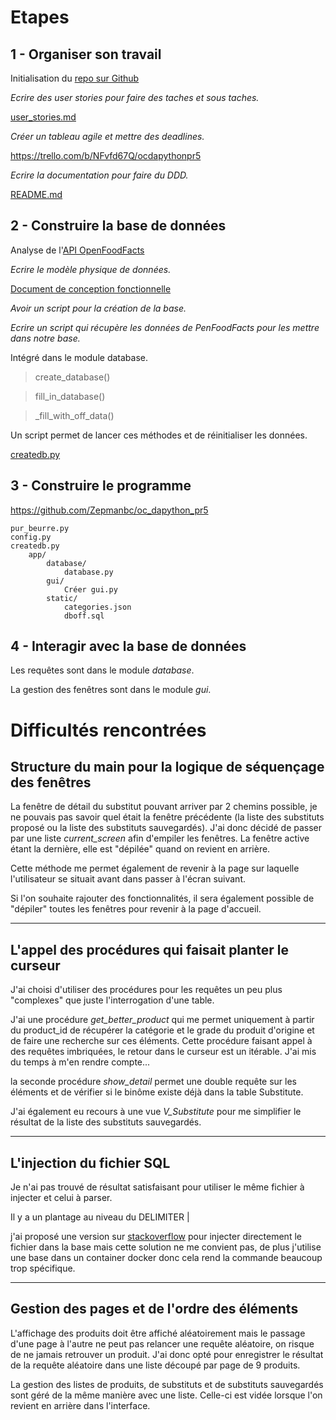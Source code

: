 # Etapes

## 1 - Organiser son travail

Initialisation du [repo sur Github](https://github.com/Zepmanbc/oc_dapython_pr5)

*Ecrire des user stories pour faire des taches et sous taches.*

[user_stories.md](https://github.com/Zepmanbc/oc_dapython_pr5/blob/master/doc/user_stories.md)

*Créer un tableau agile et mettre des deadlines.*

https://trello.com/b/NFvfd67Q/ocdapythonpr5

*Ecrire la documentation pour faire du DDD.*

[README.md](https://github.com/Zepmanbc/oc_dapython_pr5/blob/master/README.md)

## 2 - Construire la base de données

Analyse de l'[API OpenFoodFacts](https://en.wiki.openfoodfacts.org/API/Read/Search)

*Ecrire le modèle physique de données.*

[Document de conception fonctionnelle](https://github.com/Zepmanbc/oc_dapython_pr5/blob/master/doc/conception_fonctionnelle.md)

*Avoir un script pour la création de la base.* 

*Ecrire un script qui récupère les données de PenFoodFacts pour les mettre dans notre base.*
    
Intégré dans le module database.
    
>    create_database()
    
>    fill_in_database()

>   _fill_with_off_data()

Un script permet de lancer ces méthodes et de réinitialiser les données.

[createdb.py](https://github.com/Zepmanbc/oc_dapython_pr5/blob/master/createdb.py)

## 3 - Construire le programme

https://github.com/Zepmanbc/oc_dapython_pr5

    pur_beurre.py
    config.py
    createdb.py
        app/
            database/
                database.py
            gui/
                Créer gui.py
            static/
                categories.json
                dboff.sql

## 4 - Interagir avec la base de données

Les requêtes sont dans le module *database*.

La gestion des fenêtres sont dans le module *gui*.

# Difficultés rencontrées

## Structure du main pour la logique de séquençage des fenêtres

La fenêtre de détail du substitut pouvant arriver par 2 chemins possible, je ne pouvais pas savoir quel était la fenêtre précédente (la liste des substituts proposé ou la liste des substituts sauvegardés). J'ai donc décidé de passer par une liste *current_screen* afin d'empiler les fenêtres. La fenêtre active étant la dernière, elle est "dépilée" quand on revient en arrière.

Cette méthode me permet également de revenir à la page sur laquelle l'utilisateur se situait avant dans passer à l'écran suivant.

Si l'on souhaite rajouter des fonctionnalités, il sera également possible de "dépiler" toutes les fenêtres pour revenir à la page d'accueil.

---

## L'appel des procédures qui faisait planter le curseur

J'ai choisi d'utiliser des procédures pour les requêtes un peu plus "complexes" que juste l'interrogation  d'une table.

J'ai une procédure *get_better_product* qui me permet uniquement à partir du product_id de récupérer la catégorie et le grade du produit d'origine et de faire une recherche sur ces éléments. Cette procédure faisant appel à des requêtes imbriquées, le retour dans le curseur est un itérable. J'ai mis du temps à m'en rendre compte...

la seconde procédure *show_detail* permet une double requête sur les éléments et de vérifier si le binôme existe déjà dans la table Substitute.

J'ai également eu recours à une vue *V_Substitute* pour me simplifier le résultat de la liste des substituts sauvegardés.

---

## L'injection du fichier SQL

Je n'ai pas trouvé de résultat satisfaisant pour utiliser le même fichier à injecter et celui à parser.

Il y a un plantage au niveau du DELIMITER |

j'ai proposé une version sur [stackoverflow](https://stackoverflow.com/questions/28668467/how-can-i-execute-source-filename-sql-in-a-python-script/54696316#54696316) pour injecter directement le fichier dans la base mais cette solution ne me convient pas, de plus j'utilise une base dans un container docker donc cela rend la commande beaucoup trop spécifique.

---

## Gestion des pages et de l'ordre des éléments

L'affichage des produits doit être affiché aléatoirement mais le passage d'une page à l'autre ne peut pas relancer une requête aléatoire, on risque de ne jamais retrouver un produit. J'ai donc opté pour enregistrer le résultat de la requête aléatoire dans une liste découpé par page de 9 produits.

La gestion des listes de produits, de substituts et de substituts sauvegardés sont géré de la même manière avec une liste. Celle-ci est vidée lorsque l'on revient en arrière dans l'interface.